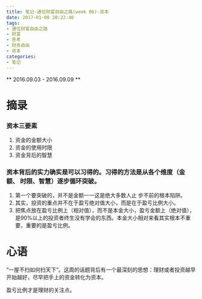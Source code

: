 ```yaml
---
title: 笔记-通往财富自由之路(week 06)-资本
date: 2017-01-08 20:22:40
tags:
- 通往财富自由之路
- 财富
- 思考
- 财务自由
- 资本
categories:
- 笔记
---
```


** 2016.09.03 - 2016.09.09 **


# 摘录

### 资本三要素
1. 资金的金额大小
2. 资金的使用时限
3. 资金背后的智慧

### 资本背后的实力确实是可以习得的。习得的方法是从各个维度（金额、 时限、智慧）逐步循环突破。

1. 第一个要突破的，并不是金额一一这是绝大多数人止 步不前的根本陷阱。
2. 其实，投资的重点并不在于盈亏绝对值大小，而是在于盈亏比例大小。
3. 把焦点放在盈亏比例上（相对值），而不是本金大小，盈亏金额上（绝对值），是90%以上的投资者终生没有学会的东西。本金大小相对来看其实根本不重要，重要的是盈亏比例。

# 心语

“一屋不扫如何扫天下”。这周的话题背后有一个最深刻的思想：理财或者投资越早开始越好，尽早把手上的资金转化为资本。

盈亏比例才是理财的关注点。
